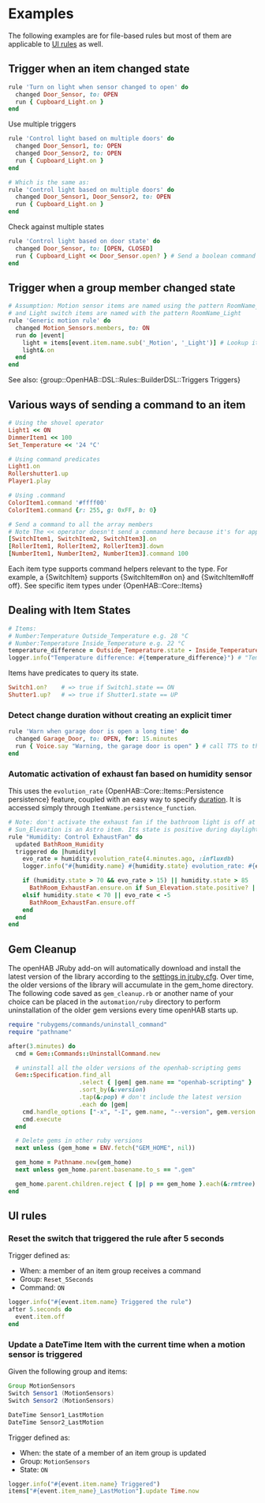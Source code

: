 <!-- 
# @title Examples
# @description Some example openHAB automation rules written in JRuby scripting
 -->

# Examples

The following examples are for file-based rules but most of them are applicable to [UI rules](../USAGE.md#ui-based-scripts) as well.

## Trigger when an item changed state

```ruby
rule 'Turn on light when sensor changed to open' do
  changed Door_Sensor, to: OPEN 
  run { Cupboard_Light.on }
end
```

Use multiple triggers

```ruby
rule 'Control light based on multiple doors' do
  changed Door_Sensor1, to: OPEN
  changed Door_Sensor2, to: OPEN
  run { Cupboard_Light.on }
end

# Which is the same as:
rule 'Control light based on multiple doors' do
  changed Door_Sensor1, Door_Sensor2, to: OPEN
  run { Cupboard_Light.on }
end
```

Check against multiple states

```ruby
rule 'Control light based on door state' do
  changed Door_Sensor, to: [OPEN, CLOSED]
  run { Cupboard_Light << Door_Sensor.open? } # Send a boolean command to a Switch Item
end
```

## Trigger when a group member changed state

```ruby
# Assumption: Motion sensor items are named using the pattern RoomName_Motion
# and Light switch items are named with the pattern RoomName_Light
rule 'Generic motion rule' do
  changed Motion_Sensors.members, to: ON
  run do |event|
    light = items[event.item.name.sub('_Motion', '_Light')] # Lookup item name from a string
    light&.on 
  end
end
```

See also: {group::OpenHAB::DSL::Rules::BuilderDSL::Triggers Triggers}

## Various ways of sending a command to an item

```ruby
# Using the shovel operator
Light1 << ON
DimmerItem1 << 100
Set_Temperature << '24 °C'     

# Using command predicates
Light1.on
Rollershutter1.up  
Player1.play

# Using .command
ColorItem1.command '#ffff00'
ColorItem1.command {r: 255, g: 0xFF, b: 0} 

# Send a command to all the array members
# Note The << operator doesn't send a command here because it's for appending to the array
[SwitchItem1, SwitchItem2, SwitchItem3].on           
[RollerItem1, RollerItem2, RollerItem3].down    
[NumberItem1, NumberItem2, NumberItem3].command 100  
```

Each item type supports command helpers relevant to the type.
For example, a {SwitchItem} supports {SwitchItem#on on} and {SwitchItem#off off}.
See specific item types under {OpenHAB::Core::Items}

## Dealing with Item States

```ruby
# Items:
# Number:Temperature Outside_Temperature e.g. 28 °C
# Number:Temperature Inside_Temperature e.g. 22 °C
temperature_difference = Outside_Temperature.state - Inside_Temperature.state
logger.info("Temperature difference: #{temperature_difference}") # "Temperature difference: 6 °C"
```

Items have predicates to query its state.

```ruby
Switch1.on?    # => true if Switch1.state == ON
Shutter1.up?   # => true if Shutter1.state == UP
```

### Detect change duration without creating an explicit timer

```ruby
rule 'Warn when garage door is open a long time' do
  changed Garage_Door, to: OPEN, for: 15.minutes
  run { Voice.say "Warning, the garage door is open" } # call TTS to the default audio sink
end
```

### Automatic activation of exhaust fan based on humidity sensor

This uses the `evolution_rate` {OpenHAB::Core::Items::Persistence persistence} feature,  coupled with an easy way to specify [duration](../USAGE.md#durations).
It is accessed simply through `ItemName.persistence_function`.

```ruby
# Note: don't activate the exhaust fan if the bathroom light is off at night
# Sun_Elevation is an Astro item. Its state is positive during daylight
rule "Humidity: Control ExhaustFan" do
  updated BathRoom_Humidity
  triggered do |humidity|
    evo_rate = humidity.evolution_rate(4.minutes.ago, :influxdb)
    logger.info("#{humidity.name} #{humidity.state} evolution_rate: #{evo_rate}")

    if (humidity.state > 70 && evo_rate > 15) || humidity.state > 85
      BathRoom_ExhaustFan.ensure.on if Sun_Elevation.state.positive? || BathRoom_Light.state.nil? || BathRoom_Light.on?
    elsif humidity.state < 70 || evo_rate < -5
      BathRoom_ExhaustFan.ensure.off
    end
  end
end
```

## Gem Cleanup

The openHAB JRuby add-on will automatically download and install the latest version of the library according to the [settings in jruby.cfg](../USAGE.md#configuration).
Over time, the older versions of the library will accumulate in the gem_home directory.
The following code saved as `gem_cleanup.rb` or another name of your choice can be placed in the `automation/ruby` directory to perform uninstallation of the older gem versions every time openHAB starts up.

```ruby
require "rubygems/commands/uninstall_command"
require "pathname"

after(3.minutes) do
  cmd = Gem::Commands::UninstallCommand.new

  # uninstall all the older versions of the openhab-scripting gems
  Gem::Specification.find_all
                    .select { |gem| gem.name == "openhab-scripting" }
                    .sort_by(&:version)
                    .tap(&:pop) # don't include the latest version
                    .each do |gem|
    cmd.handle_options ["-x", "-I", gem.name, "--version", gem.version.to_s]
    cmd.execute
  end

  # Delete gems in other ruby versions
  next unless (gem_home = ENV.fetch("GEM_HOME", nil))

  gem_home = Pathname.new(gem_home)
  next unless gem_home.parent.basename.to_s == ".gem"

  gem_home.parent.children.reject { |p| p == gem_home }.each(&:rmtree)
end
```

## UI rules

### Reset the switch that triggered the rule after 5 seconds

Trigger defined as:

- When: a member of an item group receives a command
- Group: `Reset_5Seconds`
- Command: `ON`

```ruby
logger.info("#{event.item.name} Triggered the rule")
after 5.seconds do
  event.item.off
end
```

### Update a DateTime Item with the current time when a motion sensor is triggered

Given the following group and items:

```java
Group MotionSensors
Switch Sensor1 (MotionSensors)
Switch Sensor2 (MotionSensors)

DateTime Sensor1_LastMotion
DateTime Sensor2_LastMotion
```

Trigger defined as:

- When: the state of a member of an item group is updated
- Group: `MotionSensors`
- State: `ON`

```ruby
logger.info("#{event.item.name} Triggered")
items["#{event.item_name}_LastMotion"].update Time.now
```

